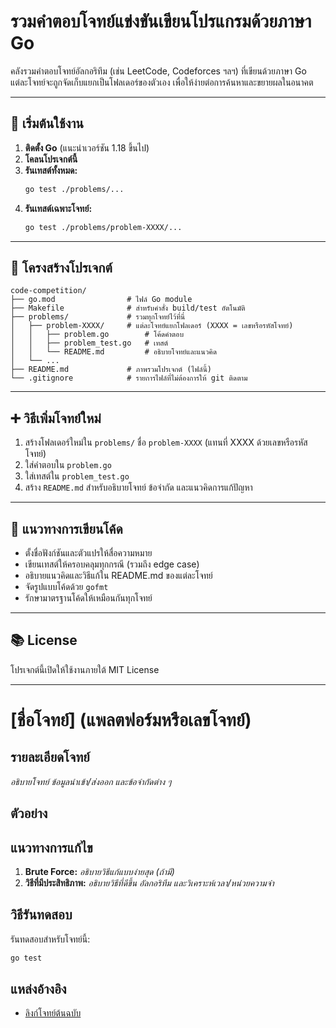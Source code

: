# รวมคำตอบโจทย์แข่งขันเขียนโปรแกรมด้วยภาษา Go

คลังรวมคำตอบโจทย์อัลกอริทึม (เช่น LeetCode, Codeforces ฯลฯ) ที่เขียนด้วยภาษา Go
แต่ละโจทย์จะถูกจัดเก็บแยกเป็นโฟลเดอร์ของตัวเอง เพื่อให้ง่ายต่อการค้นหาและขยายผลในอนาคต

---

## 🚀 เริ่มต้นใช้งาน

1. **ติดตั้ง Go** (แนะนำเวอร์ชัน 1.18 ขึ้นไป)
2. **โคลนโปรเจกต์นี้**
3. **รันเทสต์ทั้งหมด:**
   ```bash
   go test ./problems/...
   ```
4. **รันเทสต์เฉพาะโจทย์:**
   ```bash
   go test ./problems/problem-XXXX/...
   ```

---

## 📁 โครงสร้างโปรเจกต์

```
code-competition/
├── go.mod                # ไฟล์ Go module
├── Makefile              # สำหรับคำสั่ง build/test อัตโนมัติ
├── problems/             # รวมทุกโจทย์ไว้ที่นี่
│   ├── problem-XXXX/     # แต่ละโจทย์แยกโฟลเดอร์ (XXXX = เลขหรือรหัสโจทย์)
│   │   ├── problem.go        # โค้ดคำตอบ
│   │   ├── problem_test.go   # เทสต์
│   │   └── README.md         # อธิบายโจทย์และแนวคิด
│   └── ...
├── README.md             # ภาพรวมโปรเจกต์ (ไฟล์นี้)
└── .gitignore            # รายการไฟล์ที่ไม่ต้องการให้ git ติดตาม
```

---

## ➕ วิธีเพิ่มโจทย์ใหม่

1. สร้างโฟลเดอร์ใหม่ใน `problems/` ชื่อ `problem-XXXX` (แทนที่ XXXX ด้วยเลขหรือรหัสโจทย์)
2. ใส่คำตอบใน `problem.go`
3. ใส่เทสต์ใน `problem_test.go`
4. สร้าง `README.md` สำหรับอธิบายโจทย์ ข้อจำกัด และแนวคิดการแก้ปัญหา

---

## 📝 แนวทางการเขียนโค้ด

- ตั้งชื่อฟังก์ชันและตัวแปรให้สื่อความหมาย
- เขียนเทสต์ให้ครอบคลุมทุกกรณี (รวมถึง edge case)
- อธิบายแนวคิดและวิธีแก้ใน README.md ของแต่ละโจทย์
- จัดรูปแบบโค้ดด้วย `gofmt`
- รักษามาตรฐานโค้ดให้เหมือนกันทุกโจทย์

---

## 📚 License

โปรเจกต์นี้เปิดให้ใช้งานภายใต้ MIT License

---

# [ชื่อโจทย์] (แพลตฟอร์มหรือเลขโจทย์)

## รายละเอียดโจทย์
_อธิบายโจทย์ ข้อมูลนำเข้า/ส่งออก และข้อจำกัดต่าง ๆ_

## ตัวอย่าง

## แนวทางการแก้ไข

1. **Brute Force:** _อธิบายวิธีแก้แบบง่ายสุด (ถ้ามี)_
2. **วิธีที่มีประสิทธิภาพ:** _อธิบายวิธีที่ดีขึ้น อัลกอริทึม และวิเคราะห์เวลา/หน่วยความจำ_

## วิธีรันทดสอบ

รันทดสอบสำหรับโจทย์นี้:
```bash
go test
```

## แหล่งอ้างอิง

- [ลิงก์โจทย์ต้นฉบับ](URL)
